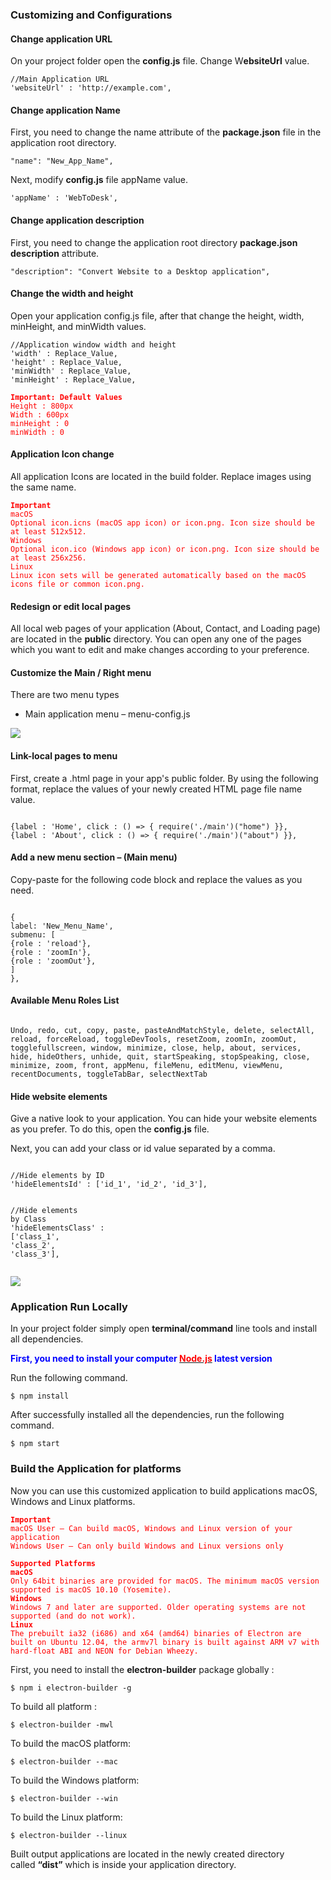 <section class="js-section">
<h3 class="section__title">Customizing and Configurations</h3>
</section><section class="js-section">
<h4>Change application URL</h4>
On your project folder open the <strong>config.js</strong> file. Change W<b>ebsiteUrl</b> value.
<div class="code__block code__block--notabs">
<pre class="code code--block"><code class="hljs cs"><span class="hljs-comment">//Main Application URL</span>
<span class="hljs-string">'websiteUrl'</span> : <span class="hljs-string">'http://example.com'</span>,
</code></pre>
</div>
</section><section class="js-section">
<h4>Change application Name</h4>
First, you need to change the name attribute of the <b>package.json</b> file in the application root directory.
<div class="code__block code__block--notabs">
<pre class="code code--block"><code class="hljs bash"><span class="hljs-string">"name"</span>: <span class="hljs-string">"New_App_Name"</span>,
</code></pre>
</div>
Next, modify <strong>config.js</strong> file appName value.
<div class="code__block code__block--notabs">
<pre class="code code--block"><code class="hljs bash"><span class="hljs-string">'appName'</span> : <span class="hljs-string">'WebToDesk'</span>,
</code></pre>
</div>
</section><section class="js-section">
<h4>Change application description</h4>
First, you need to change the application root directory <b>package.json description</b> attribute.
<div class="code__block code__block--notabs">
<pre class="code code--block"><code class="hljs bash"><span class="hljs-string">"description"</span>: <span class="hljs-string">"Convert Website to a Desktop application"</span>,
</code></pre>
</div>
</section><section class="js-section">
<h4>Change the width and height</h4>
Open your application config.js file, after that change the height, width, minHeight, and minWidth values.
<div class="code__block code__block--notabs">
<pre class="code code--block"><code class="hljs coffeescript"><span class="hljs-regexp">//</span>Application <span class="hljs-built_in">window</span> width <span class="hljs-keyword">and</span> height
<span class="hljs-string">'width'</span> : Replace_Value,
<span class="hljs-string">'height'</span> : Replace_Value,
<span class="hljs-string">'minWidth'</span> : Replace_Value,
<span class="hljs-string">'minHeight'</span> : Replace_Value,
</code></pre>
</div>
<div>
<pre class="code code--block"><code class="hljs php"><span style="color: red;"><b>Important: <span class="hljs-keyword">Default</span> Values</b>
Height : <span class="hljs-number">800</span>px
Width : <span class="hljs-number">600</span>px
minHeight : <span class="hljs-number">0</span>
minWidth : <span class="hljs-number">0</span></span>
</code></pre>
</div>
</section><section class="js-section">
<h4>Application Icon change</h4>
All application Icons are located in the build folder. Replace images using the same name.
<div>
<pre class="code code--block"><code class="hljs css"><span style="color: red;"><b><span class="hljs-selector-tag">Important</span></b>
<span class="hljs-selector-tag">macOS</span>
<span class="hljs-selector-tag">Optional</span> <span class="hljs-selector-tag">icon</span><span class="hljs-selector-class">.icns</span> (<span class="hljs-selector-tag">macOS</span> <span class="hljs-selector-tag">app</span> <span class="hljs-selector-tag">icon</span>) <span class="hljs-selector-tag">or</span> <span class="hljs-selector-tag">icon</span><span class="hljs-selector-class">.png</span>. <span class="hljs-selector-tag">Icon</span> <span class="hljs-selector-tag">size</span> <span class="hljs-selector-tag">should</span> <span class="hljs-selector-tag">be</span> <span class="hljs-selector-tag">at</span> <span class="hljs-selector-tag">least</span> 512<span class="hljs-selector-tag">x512</span>.
<span class="hljs-selector-tag">Windows</span>
<span class="hljs-selector-tag">Optional</span> <span class="hljs-selector-tag">icon</span><span class="hljs-selector-class">.ico</span> (<span class="hljs-selector-tag">Windows</span> <span class="hljs-selector-tag">app</span> <span class="hljs-selector-tag">icon</span>) <span class="hljs-selector-tag">or</span> <span class="hljs-selector-tag">icon</span><span class="hljs-selector-class">.png</span>. <span class="hljs-selector-tag">Icon</span> <span class="hljs-selector-tag">size</span> <span class="hljs-selector-tag">should</span> <span class="hljs-selector-tag">be</span> <span class="hljs-selector-tag">at</span> <span class="hljs-selector-tag">least</span> 256<span class="hljs-selector-tag">x256</span>.
<span class="hljs-selector-tag">Linux</span>
<span class="hljs-selector-tag">Linux</span> <span class="hljs-selector-tag">icon</span> <span class="hljs-selector-tag">sets</span> <span class="hljs-selector-tag">will</span> <span class="hljs-selector-tag">be</span> <span class="hljs-selector-tag">generated</span> <span class="hljs-selector-tag">automatically</span> <span class="hljs-selector-tag">based</span> <span class="hljs-selector-tag">on</span> <span class="hljs-selector-tag">the</span> <span class="hljs-selector-tag">macOS</span> <span class="hljs-selector-tag">icons</span> <span class="hljs-selector-tag">file</span> <span class="hljs-selector-tag">or</span> <span class="hljs-selector-tag">common</span> <span class="hljs-selector-tag">icon</span><span class="hljs-selector-class">.png</span>.
</span></code></pre>
</div>
</section><section class="js-section">
<h4>Redesign or edit local pages</h4>
All local web pages of your application (About, Contact, and Loading page) are located in the <b>public</b> directory. You can open any one of the pages which you want to edit and make changes according to your preference.

</section><section class="js-section">
<h4>Customize the Main / Right menu</h4>
There are two menu types
<ul>
 	<li>Main application menu – menu-config.js</li>
</ul>
<img src="images/menu.png" />
<h4>Link-local pages to menu</h4>
First, create a .html page in your app's public folder. By using the following format, replace the values of your newly created HTML page file name value.
<div class="code__block code__block--notabs">
<pre class="code code--block"><code class="hljs css">
{<span class="hljs-attribute">label </span>: <span class="hljs-string">'Home'</span>, click : () =&gt; { <span class="hljs-built_in">require</span>(<span class="hljs-string">'./main'</span>)(<span class="hljs-string">"home"</span>) }},
{<span class="hljs-attribute">label </span>: <span class="hljs-string">'About'</span>, click : () =&gt; { <span class="hljs-built_in">require</span>(<span class="hljs-string">'./main'</span>)(<span class="hljs-string">"about"</span>) }},
</code></pre>
</div>
<h4>Add a new menu section – (Main menu)</h4>
Copy-paste for the following code block and replace the values as you need.
<div class="code__block code__block--notabs">
<pre class="code code--block"><code class="hljs css">
{
<span class="hljs-attribute">label</span>: <span class="hljs-string">'New_Menu_Name'</span>,
submenu: [
{role : <span class="hljs-string">'reload'</span>},
{<span class="hljs-attribute">role </span>: <span class="hljs-string">'zoomIn'</span>},
{<span class="hljs-attribute">role </span>: <span class="hljs-string">'zoomOut'</span>},
]
},
</code></pre>
</div>
<h4>Available Menu Roles List</h4>
<div class="code__block code__block--notabs">
<pre class="code code--block"><code class="hljs perl">
Undo, <span class="hljs-keyword">redo</span>, cut, copy, paste, pasteAndMatchStyle, <span class="hljs-keyword">delete</span>, selectAll, reload, forceReload, toggleDevTools, resetZoom, zoomIn, zoomOut, togglefullscreen, window, minimize, <span class="hljs-keyword">close</span>, help, about, services, hide, hideOthers, unhide, quit, startSpeaking, stopSpeaking, <span class="hljs-keyword">close</span>, minimize, zoom, front, appMenu, fileMenu, editMenu, viewMenu, recentDocuments, toggleTabBar, selectNextTab</code></pre>
</div>
</section><section class="js-section">
<h4>Hide website elements</h4>
Give a native look to your application. You can hide your website elements as you prefer. To do this, open the <b>config.js</b> file.

Next, you can add your class or id value separated by a comma.
<div class="code__block code__block--notabs">
<pre class="code code--block"><code class="hljs coffeescript">
<span class="hljs-regexp">//</span>Hide elements <span class="hljs-keyword">by</span> ID
<span class="hljs-string">'hideElementsId'</span> : [<span class="hljs-string">'id_1'</span>, <span class="hljs-string">'id_2'</span>, <span class="hljs-string">'id_3'</span>],

<span class="hljs-regexp">//</span>Hide elements <span class="hljs-keyword">by</span> Class
<span class="hljs-string">'hideElementsClass'</span> : [<span class="hljs-string">'class_1'</span>, <span class="hljs-string">'class_2'</span>, <span class="hljs-string">'class_3'</span>],
</code></pre>
</div>
<img src="images/hide.png" /></section><section class="js-section">
<h3 class="section__title">Application Run Locally</h3>
In your project folder simply open <b>terminal/command</b> line tools and install all dependencies.

<b><span style="color: blue;">First, you need to install your computer <a href="https://nodejs.org/en/" target="_blank" rel="noopener"><span style="color: red;">Node.js</span></a> latest version</span></b>

Run the following command.&nbsp;
<div class="code__block code__block--notabs">
<pre class="code code--block"><code class="hljs coffeescript">$ <span class="hljs-built_in">npm</span> install
</code></pre>
</div>
After successfully installed all the dependencies, run the following command.
<div class="code__block code__block--notabs">
<pre class="code code--block"><code class="hljs coffeescript">$ <span class="hljs-built_in">npm</span> start
</code></pre>
</div>
</section><section class="js-section">
<h3 class="section__title">Build the Application for platforms</h3>
</section><section class="js-section">Now you can use this customized application to build applications macOS, Windows and Linux platforms.
<div>
<pre class="code code--block"><code class="hljs coffeescript"><span style="color: red;"><b>Important</b>
macOS User – Can build macOS, Windows <span class="hljs-keyword">and</span> Linux version <span class="hljs-keyword">of</span> your application
Windows User – Can only build Windows <span class="hljs-keyword">and</span> Linux versions only</span>
</code></pre>
</div>
<div>
<pre class="code code--block"><code class="hljs sql"><span style="color: red;"><b>Supported Platforms</b>
<b>macOS</b>
Only 64bit binaries are provided for macOS. The minimum macOS version supported is macOS 10.10 (Yosemite).
<b>Windows</b>
Windows 7 and later are supported. Older operating systems are not supported (and <span class="hljs-keyword">do</span> <span class="hljs-keyword">not</span> <span class="hljs-keyword">work</span>).
<b>Linux</b>
The <span class="hljs-keyword">prebuilt</span> ia32 (i686) <span class="hljs-keyword">and</span> x64 (amd64) binaries <span class="hljs-keyword">of</span> Electron <span class="hljs-keyword">are</span> built <span class="hljs-keyword">on</span> Ubuntu <span class="hljs-number">12.04</span>, the armv7l <span class="hljs-built_in">binary</span> <span class="hljs-keyword">is</span> built against ARM v7 <span class="hljs-keyword">with</span> hard-<span class="hljs-built_in">float</span> ABI <span class="hljs-keyword">and</span> NEON <span class="hljs-keyword">for</span> Debian Wheezy.</span>
</code></pre>
</div>
First, you need to install the <b>electron-builder</b> package globally :
<div class="code__block code__block--notabs">
<pre class="code code--block"><code class="hljs coffeescript">$ <span class="hljs-built_in">npm</span> i electron-builder -g
</code></pre>
</div>
To build all platform :
<div class="code__block code__block--notabs">
<pre class="code code--block"><code class="hljs ruby">$ electron-builder -mwl
</code></pre>
</div>
To build the macOS platform:
<div class="code__block code__block--notabs">
<pre class="code code--block"><code class="hljs ruby">$ electron-builder --mac
</code></pre>
</div>
To build the Windows platform:
<div class="code__block code__block--notabs">
<pre class="code code--block"><code class="hljs ruby">$ electron-builder --win
</code></pre>
</div>
To build the Linux platform:
<div class="code__block code__block--notabs">
<pre class="code code--block"><code class="hljs ruby">$ electron-builder --linux
</code></pre>
</div>
Built output applications are located in the newly created directory called <b>“dist”</b> which is inside your application directory.

</section>
